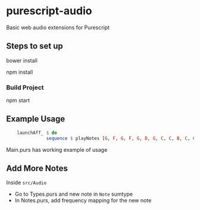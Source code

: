 # purescript-audio
Basic web audio extensions for Purescript

## Steps to set up

bower install

npm install

### Build Project

npm start

## Example Usage

```purescript
    launchAff_ $ do
               sequence $ playNotes [G, F, G, F, G, D, G, C, C, B, C, C, D, C, G, F] 0.3
```

Main.purs has working example of usage


## Add More Notes

Inside `src/Audio`
* Go to Types.purs and new note in `Note` sumtype
* In Notes.purs, add frequency mapping for the new note
